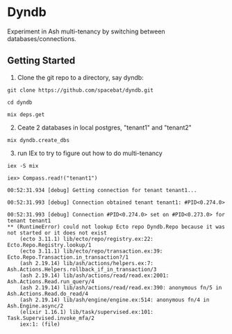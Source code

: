 # Dyndb

Experiment in Ash multi-tenancy by switching between databases/connections.

## Getting Started

1. Clone the git repo to a directory, say dyndb:

`git clone https://github.com/spacebat/dyndb.git`

`cd dyndb`

`mix deps.get`

2. Ceate 2 databases in local postgres, "tenant1" and "tenant2"

`mix dyndb.create_dbs`

3. run IEx to try to figure out how to do multi-tenancy

`iex -S mix`

```
iex> Compass.read!("tenant1")

00:52:31.934 [debug] Getting connection for tenant tenant1...

00:52:31.993 [debug] Connection obtained tenant tenant1: #PID<0.274.0>

00:52:31.993 [debug] Connection #PID<0.274.0> set on #PID<0.273.0> for tenant tenant1
** (RuntimeError) could not lookup Ecto repo Dyndb.Repo because it was not started or it does not exist
    (ecto 3.11.1) lib/ecto/repo/registry.ex:22: Ecto.Repo.Registry.lookup/1
    (ecto 3.11.1) lib/ecto/repo/transaction.ex:39: Ecto.Repo.Transaction.in_transaction?/1
    (ash 2.19.14) lib/ash/actions/helpers.ex:7: Ash.Actions.Helpers.rollback_if_in_transaction/3
    (ash 2.19.14) lib/ash/actions/read/read.ex:2001: Ash.Actions.Read.run_query/4
    (ash 2.19.14) lib/ash/actions/read/read.ex:390: anonymous fn/5 in Ash.Actions.Read.do_read/4
    (ash 2.19.14) lib/ash/engine/engine.ex:514: anonymous fn/4 in Ash.Engine.async/2
    (elixir 1.16.1) lib/task/supervised.ex:101: Task.Supervised.invoke_mfa/2
    iex:1: (file)
```
